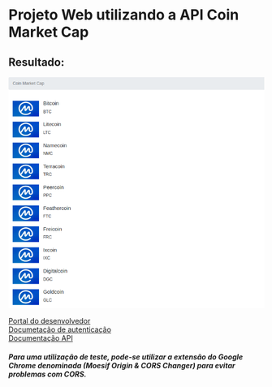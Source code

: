 # Projeto Web utilizando a API Coin Market Cap

## Resultado:

![Resultado](resultado.png)

[Portal do desenvolvedor](https://pro.coinmarketcap.com/signup/) <br>
[Documetação de autenticação](https://coinmarketcap.com/api/documentation/v1/#section/Authentication) <br>
[Documentação API](https://coinmarketcap.com/api/documentation/v1/#) <br>

##### Para uma utilização de teste, pode-se utilizar a extensão do Google Chrome denominada (Moesif Origin & CORS Changer) para evitar problemas com CORS.
